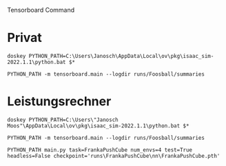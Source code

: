 Tensorboard Command

# Privat
``
doskey PYTHON_PATH=C:\Users\Janosch\AppData\Local\ov\pkg\isaac_sim-2022.1.1\python.bat $*
``

``
PYTHON_PATH -m tensorboard.main --logdir runs/Foosball/summaries
``


# Leistungsrechner
``
doskey PYTHON_PATH=C:\Users\"Janosch Moos"\AppData\Local\ov\pkg\isaac_sim-2022.1.1\python.bat $*
``

``
PYTHON_PATH -m tensorboard.main --logdir runs/Foosball/summaries
``

``
PYTHON_PATH main.py task=FrankaPushCube num_envs=4 test=True headless=False checkpoint='runs\FrankaPushCube\nn\FrankaPushCube.pth'
``